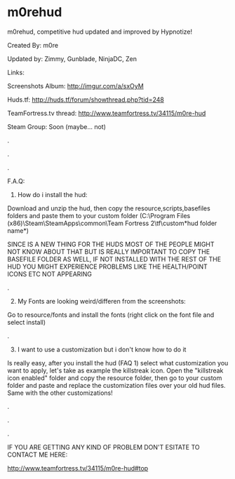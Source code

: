 # m0rehud

m0rehud, competitive hud updated and improved by Hypnotize!

Created By: m0re

Updated by: Zimmy, Gunblade, NinjaDC, Zen

Links:

Screenshots Album: http://imgur.com/a/sxOyM

Huds.tf: http://huds.tf/forum/showthread.php?tid=248

TeamFortress.tv thread: http://www.teamfortress.tv/34115/m0re-hud

Steam Group: Soon (maybe... not)

.

.

.

F.A.Q:


1) How do i install the hud:

Download and unzip the hud, then copy the resource,scripts,basefiles folders and paste them to your custom folder (C:\Program Files (x86)\Steam\SteamApps\common\Team Fortress 2\tf\custom\*hud folder name*)

SINCE IS A NEW THING FOR THE HUDS MOST OF THE PEOPLE MIGHT NOT KNOW ABOUT THAT BUT IS REALLY IMPORTANT TO COPY THE BASEFILE FOLDER AS WELL, IF NOT INSTALLED WITH THE REST OF THE HUD YOU MIGHT EXPERIENCE PROBLEMS LIKE THE HEALTH/POINT ICONS ETC NOT APPEARING


.


2) My Fonts are looking weird/differen from the screenshots:

Go to resource/fonts and install the fonts (right click on the font file and select install)


.


3) I want to use a customization but i don't know how to do it

Is really easy, after you install the hud (FAQ 1) select what customization you want to apply, let's take as example the killstreak icon.
Open the "killstreak icon enabled" folder and copy the resource folder, then go to your custom folder and paste and replace the customization files over your old hud files.
Same with the other customizations!

.

.

.

IF YOU ARE GETTING ANY KIND OF PROBLEM DON'T ESITATE TO CONTACT ME HERE:

http://www.teamfortress.tv/34115/m0re-hud#top
